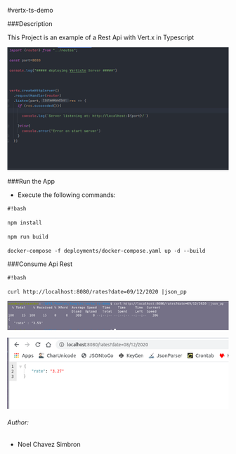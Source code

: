 #vertx-ts-demo

###Description

This Project is an example of a Rest Api with Vert.x in Typescript


![app](img/server.png)

###Run the App

- Execute the following commands:
```
#!bash

npm install

npm run build

docker-compose -f deployments/docker-compose.yaml up -d --build

```

###Consume Api Rest

```
#!bash

curl http://localhost:8080/rates?date=09/12/2020 |json_pp

```
![rest](img/curl_sample.png)


![browser](img/web_sample.png)

###### Author: ######
* Noel Chavez Simbron

[lexers]: http://pygments.org/docs/lexers/
[fireball]: http://daringfireball.net/projects/markdown/
[Pygments]: http://pygments.org/
[Extra]: http://michelf.ca/projects/php-markdown/extra/
[id]: http://example.com/  "Optional Title Here"
[BBmarkup]: https://confluence.atlassian.com/x/xTAvEw
